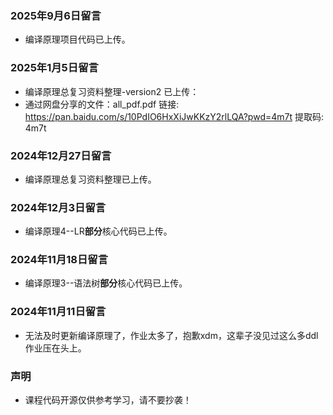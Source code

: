 ### 2025年9月6日留言
* 编译原理项目代码已上传。

### 2025年1月5日留言
* 编译原理总复习资料整理-version2 已上传：
* 通过网盘分享的文件：all_pdf.pdf
链接: https://pan.baidu.com/s/10PdIO6HxXiJwKKzY2rlLQA?pwd=4m7t 提取码: 4m7t


### 2024年12月27日留言
* 编译原理总复习资料整理已上传。

### 2024年12月3日留言
* 编译原理4--LR**部分**核心代码已上传。

### 2024年11月18日留言
* 编译原理3--语法树**部分**核心代码已上传。

### 2024年11月11日留言
* 无法及时更新编译原理了，作业太多了，抱歉xdm，这辈子没见过这么多ddl作业压在头上。
### 声明
* 课程代码开源仅供参考学习，请不要抄袭！
